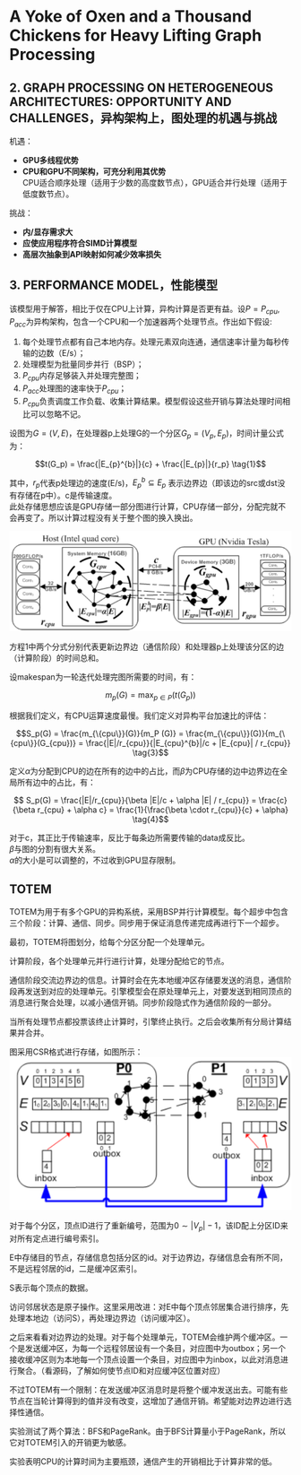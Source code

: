 # A Yoke of Oxen and a Thousand Chickens for Heavy Lifting Graph Processing

## 2. GRAPH PROCESSING ON HETEROGENEOUS ARCHITECTURES: OPPORTUNITY AND CHALLENGES，异构架构上，图处理的机遇与挑战

机遇：
* **GPU多线程优势**
* **CPU和GPU不同架构，可充分利用其优势**  
  CPU适合顺序处理（适用于少数的高度数节点），GPU适合并行处理（适用于低度数节点）。

挑战：
* **内/显存需求大**
* **应使应用程序符合SIMD计算模型**  
* **高层次抽象到API映射如何减少效率损失**

## 3. PERFORMANCE MODEL，性能模型

该模型用于解答，相比于仅在CPU上计算，异构计算是否更有益。设$P={P_{cpu}, P_{acc}}$为异构架构，包含一个CPU和一个加速器两个处理节点。作出如下假设:
1. 每个处理节点都有自己本地内存。处理元素双向连通，通信速率计量为每秒传输的边数（E/s）；
2. 处理模型为批量同步并行（BSP）；
3. $P_{cpu}$内存足够装入并处理完整图；
4. $P_{acc}$处理图的速率快于$P_{cpu}$；
5. $P_{cpu}$负责调度工作负载、收集计算结果。模型假设这些开销与算法处理时间相比可以忽略不记。

设图为$G=(V,E)$，在处理器p上处理G的一个分区$G_p = (V_p, E_p)$，时间计量公式为：

$$t(G_p) =  \frac{|E_{p}^{b}|}{c} + \frac{|E_{p}|}{r_p} \tag{1}$$

其中，$r_p$代表p处理边的速度(E/s)，$E_{p}^{b} \subseteq E_{p}$ 表示边界边（即该边的src或dst没有存储在p中）。c是传输速度。  
此处存储思想应该是GPU存储一部分图进行计算，CPU存储一部分，分配完就不会再变了。所以计算过程没有关于整个图的换入换出。

![Graph partitioning on a heterogeneous node](./pic/2012%20TOTEM/0%20Graph%20partitioning%20on%20a%20heterogeneous%20node.png "Graph partitioning on a heterogeneous node")

方程1中两个分式分别代表更新边界边（通信阶段）和处理器p上处理该分区的边（计算阶段）的时间总和。

设makespan为一轮迭代处理完图所需要的时间，有：

$$m_p(G) = \max_{p\in P}(t(G_p)) \tag{2}$$

根据我们定义，有CPU运算速度最慢。我们定义对异构平台加速比的评估：

$$S_p(G) = \frac{m_{\{cpu\}}(G)}{m_P (G)} = \frac{m_{\{cpu\}}(G)}{m_{\{cpu\}}(G_{cpu})} = \frac{|E|/r_{cpu}}{|E_{cpu}^{b}|/c + |E_{cpu}| / r_{cpu}} \tag{3}$$ 

定义$\alpha$为分配到CPU的边在所有的边中的占比，而$\beta$为CPU存储的边中边界边在全局所有边中的占比，有：


$$ S_p(G) = \frac{|E|/r_{cpu}}{\beta |E|/c + \alpha |E| / r_{cpu}} = \frac{c}{\beta r_{cpu} + \alpha c} = \frac{1}{\frac{\beta \cdot r_{cpu}}{c} + \alpha} \tag{4}$$

对于c，其正比于传输速率，反比于每条边所需要传输的data成反比。  
$\beta$与图的分割有很大关系。  
$\alpha$的大小是可以调整的，不过收到GPU显存限制。

## TOTEM
TOTEM为用于有多个GPU的异构系统，采用BSP并行计算模型。每个超步中包含三个阶段：计算、通信、同步。同步用于保证消息传递完成再进行下一个超步。

最初，TOTEM将图划分，给每个分区分配一个处理单元。

计算阶段，各个处理单元并行进行计算，处理分配给它的节点。

通信阶段交流边界边的信息。计算时会在先本地缓冲区存储要发送的消息，通信阶段再发送到对应的处理单元。引擎模型会在原处理单元上，对要发送到相同顶点的消息进行聚合处理，以减小通信开销。同步阶段隐式作为通信阶段的一部分。

当所有处理节点都投票该终止计算时，引擎终止执行。之后会收集所有分局计算结果并合并。

图采用CSR格式进行存储，如图所示：
![CSR](./pic/2012%20TOTEM/1%20CSR.png "CSR")

对于每个分区，顶点ID进行了重新编号，范围为$0 \sim |V_p|-1$，该ID配上分区ID来对所有定点进行编号索引。

E中存储目的节点，存储信息包括分区的id。对于边界边，存储信息会有所不同，不是远程邻居的id，二是缓冲区索引。

S表示每个顶点的数据。

访问邻居状态是原子操作。这里采用改进：对E中每个顶点邻居集合进行排序，先处理本地边（访问S），再处理边界边（访问缓冲区）。

之后来看看对边界边的处理。对于每个处理单元，TOTEM会维护两个缓冲区。一个是发送缓冲区，为每一个远程邻居设有一个条目，对应图中为outbox；另一个接收缓冲区则为本地每一个顶点设置一个条目，对应图中为inbox，以此对消息进行聚合。（看源码，了解如何使节点ID和对应缓冲区位置对应）

不过TOTEM有一个限制：在发送缓冲区消息时是将整个缓冲发送出去。可能有些节点在当轮计算得到的值并没有改变，这增加了通信开销。希望能对边界边进行选择性通信。

实验测试了两个算法：BFS和PageRank。由于BFS计算量小于PageRank，所以它对TOTEM引入的开销更为敏感。

实验表明CPU的计算时间为主要瓶颈，通信产生的开销相比于计算非常的低。













